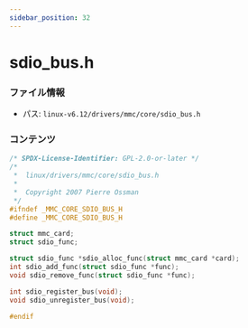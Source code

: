 ```yaml
---
sidebar_position: 32
---
```

# sdio_bus.h

### ファイル情報

- パス: `linux-v6.12/drivers/mmc/core/sdio_bus.h`

### コンテンツ

```h
/* SPDX-License-Identifier: GPL-2.0-or-later */
/*
 *  linux/drivers/mmc/core/sdio_bus.h
 *
 *  Copyright 2007 Pierre Ossman
 */
#ifndef _MMC_CORE_SDIO_BUS_H
#define _MMC_CORE_SDIO_BUS_H

struct mmc_card;
struct sdio_func;

struct sdio_func *sdio_alloc_func(struct mmc_card *card);
int sdio_add_func(struct sdio_func *func);
void sdio_remove_func(struct sdio_func *func);

int sdio_register_bus(void);
void sdio_unregister_bus(void);

#endif


```
